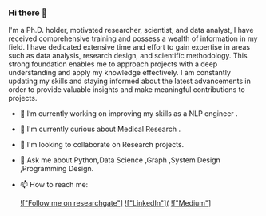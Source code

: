 ### Hi there 👋

I'm  a Ph.D. holder, motivated researcher, scientist, and data analyst, I have received comprehensive training and possess a wealth of information in my field. I have dedicated extensive time and effort to gain expertise in areas such as data analysis, research design, and scientific methodology. This strong foundation enables me to approach projects with a deep understanding and apply my knowledge effectively. I am constantly updating my skills and staying informed about the latest advancements in order to provide valuable insights and make meaningful contributions to projects.


- 🔭 I’m currently working on improving my skills as a NLP engineer .
- 🌱 I'm currently curious about Medical Research .
- 👯 I'm looking to collaborate on Research projects.
- 💬 Ask me about  Python,Data Science ,Graph ,System Design ,Programming Design.
- 📫 How to reach me:

	[!["Follow me on researchgate"]](https://www.researchgate.net/profile/Shaima-Algabli)
  [!["LinkedIn"](](https://www.linkedin.com/in/drshaimaalgabli/)
  [!["Medium"]](https://shaimaalgabli12.medium.com/)
  
